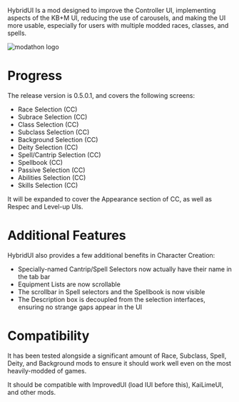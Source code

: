 HybridUI Is a mod designed to improve the Controller UI, implementing aspects of the KB+M UI, reducing the use of carousels, and making the UI more usable, especially for users with multiple modded races, classes, and spells.

![modathon logo](https://i.imgur.com/HPitegm.png)

# Progress
The release version is 0.5.0.1, and covers the following screens:
- Race Selection (CC)
- Subrace Selection (CC)
- Class Selection (CC)
- Subclass Selection (CC)
- Background Selection (CC)
- Deity Selection (CC)
- Spell/Cantrip Selection (CC)
- Spellbook (CC)
- Passive Selection (CC)
- Abilities Selection (CC)
- Skills Selection (CC)

It will be expanded to cover the Appearance section of CC, as well as Respec and Level-up UIs.

# Additional Features
HybridUI also provides a few additional benefits in Character Creation:
- Specially-named Cantrip/Spell Selectors now actually have their name in the tab bar
- Equipment Lists are now scrollable
- The scrollbar in Spell selectors and the Spellbook is now visible
- The Description box is decoupled from the selection interfaces, ensuring no strange gaps appear in the UI

# Compatibility
It has been tested alongside a significant amount of Race, Subclass, Spell, Deity, and Background mods to ensure it should work well even on the most heavily-modded of games.

It should be compatible with ImprovedUI (load IUI before this), KaiLimeUI, and other mods.